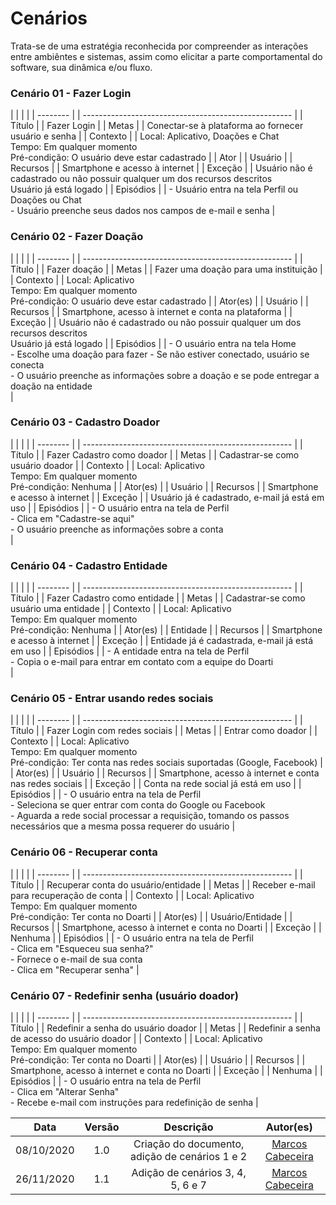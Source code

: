 # Cenários

Trata-se de uma estratégia reconhecida por compreender as interações entre ambiêntes e sistemas, assim como elicitar a parte comportamental do software, sua dinâmica e/ou fluxo.

### Cenário 01 - Fazer Login

| | | |
| -------- | | ---------------------------------------------------- |
| Título | | Fazer Login |
| Metas | | Conectar-se à plataforma ao fornecer usuário e senha |
| Contexto | | Local: Aplicativo, Doações e Chat <br /> Tempo: Em qualquer momento <br /> Pré-condição: O usuário deve estar cadastrado |
| Ator | | Usuário |
| Recursos | | Smartphone e acesso à internet |
| Exceção | | Usuário não é cadastrado ou não possuir qualquer um dos recursos descritos <br /> Usuário já está logado |
| Episódios | | - Usuário entra na tela Perfil ou Doações ou Chat <br /> - Usuário preenche seus dados nos campos de e-mail e senha |

### Cenário 02 - Fazer Doação

| | | |
| -------- | | ---------------------------------------------------- |
| Título | | Fazer doação |
| Metas | | Fazer uma doação para uma instituição |
| Contexto | | Local: Aplicativo <br /> Tempo: Em qualquer momento <br /> Pré-condição: O usuário deve estar cadastrado |
| Ator(es) | | Usuário |
| Recursos | | Smartphone, acesso à internet e conta na plataforma |
| Exceção | | Usuário não é cadastrado ou não possuir qualquer um dos recursos descritos <br /> Usuário já está logado |
| Episódios | | - O usuário entra na tela Home <br /> - Escolhe uma doação para fazer - Se não estiver conectado, usuário se conecta <br /> - O usuário preenche as informações sobre a doação e se pode entregar a doação na entidade <br />|

### Cenário 03 - Cadastro Doador

| | | |
| -------- | | ---------------------------------------------------- |
| Título | | Fazer Cadastro como doador |
| Metas | | Cadastrar-se como usuário doador |
| Contexto | | Local: Aplicativo <br /> Tempo: Em qualquer momento <br /> Pré-condição: Nenhuma |
| Ator(es) | | Usuário |
| Recursos | | Smartphone e acesso à internet |
| Exceção | | Usuário já é cadastrado, e-mail já está em uso |
| Episódios | | - O usuário entra na tela de Perfil <br /> - Clica em "Cadastre-se aqui" <br /> - O usuário preenche as informações sobre a conta <br />|

### Cenário 04 - Cadastro Entidade

| | | |
| -------- | | ---------------------------------------------------- |
| Título | | Fazer Cadastro como entidade |
| Metas | | Cadastrar-se como usuário uma entidade |
| Contexto | | Local: Aplicativo <br /> Tempo: Em qualquer momento <br /> Pré-condição: Nenhuma |
| Ator(es) | | Entidade |
| Recursos | | Smartphone e acesso à internet |
| Exceção | | Entidade já é cadastrada, e-mail já está em uso |
| Episódios | | - A entidade entra na tela de Perfil <br /> - Copia o e-mail para entrar em contato com a equipe do Doarti <br />|

### Cenário 05 - Entrar usando redes sociais

| | | |
| -------- | | ---------------------------------------------------- |
| Título | | Fazer Login com redes sociais |
| Metas | | Entrar como doador |
| Contexto | | Local: Aplicativo <br /> Tempo: Em qualquer momento <br /> Pré-condição: Ter conta nas redes sociais suportadas (Google, Facebook) |
| Ator(es) | | Usuário |
| Recursos | | Smartphone, acesso à internet e conta nas redes sociais |
| Exceção | | Conta na rede social já está em uso |
| Episódios | | - O usuário entra na tela de Perfil <br /> - Seleciona se quer entrar com conta do Google ou Facebook <br /> - Aguarda a rede social processar a requisição, tomando os passos necessários que a mesma possa requerer do usuário |

### Cenário 06 - Recuperar conta

| | | |
| -------- | | ---------------------------------------------------- |
| Título | | Recuperar conta do usuário/entidade |
| Metas | | Receber e-mail para recuperação de conta |
| Contexto | | Local: Aplicativo <br /> Tempo: Em qualquer momento <br /> Pré-condição: Ter conta no Doarti |
| Ator(es) | | Usuário/Entidade |
| Recursos | | Smartphone, acesso à internet e conta no Doarti |
| Exceção | | Nenhuma |
| Episódios | | - O usuário entra na tela de Perfil <br /> - Clica em "Esqueceu sua senha?" <br /> - Fornece o e-mail de sua conta <br /> - Clica em "Recuperar senha" |

### Cenário 07 - Redefinir senha (usuário doador)

| | | |
| -------- | | ---------------------------------------------------- |
| Título | | Redefinir a senha do usuário doador |
| Metas | | Redefinir a senha de acesso do usuário doador |
| Contexto | | Local: Aplicativo <br /> Tempo: Em qualquer momento <br /> Pré-condição: Ter conta no Doarti |
| Ator(es) | | Usuário |
| Recursos | | Smartphone, acesso à internet e conta no Doarti |
| Exceção | | Nenhuma |
| Episódios | | - O usuário entra na tela de Perfil <br /> - Clica em "Alterar Senha" <br /> - Recebe e-mail com instruções para redefinição de senha |

| Data | Versão | Descrição | Autor(es) |
|:----:|:------:|:---------:|:---------:|
| 08/10/2020 | 1.0 | Criação do documento, adição de cenários 1 e 2 | [Marcos Cabeceira](https://github.com/Foxtrot40) |
| 26/11/2020 | 1.1 | Adição de cenários 3, 4, 5, 6 e 7 | [Marcos Cabeceira](https://github.com/Foxtrot40) |